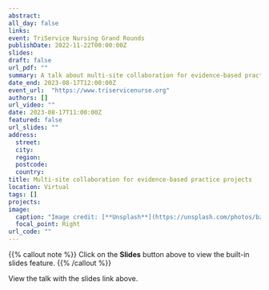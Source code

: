 ```yaml
---
abstract: 
all_day: false
links:
event: TriService Nursing Grand Rounds
publishDate: 2022-11-22T00:00:00Z
slides: 
draft: false
url_pdf: ""
summary: A talk about multi-site collaboration for evidence-based practice projects
date_end: 2023-08-17T12:00:00Z
event_url:  "https://www.triservicenurse.org"
authors: []
url_video: ""
date: 2023-08-17T11:00:00Z
featured: false
url_slides: ""
address:
  street: 
  city: 
  region: 
  postcode: 
  country: 
title: Multi-site collaboration for evidence-based practice projects
location: Virtual
tags: []
projects:
image:
  caption: "Image credit: [**Unsplash**](https://unsplash.com/photos/bzdhc5b3Bxs)"
  focal_point: Right
url_code: ""
---
```


{{% callout note %}}
Click on the **Slides** button above to view the built-in slides feature.
{{% /callout %}}

View the talk with the slides link above.
